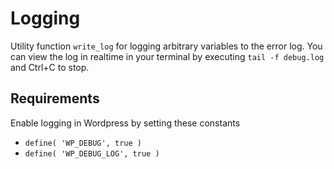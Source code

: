 # Logging

Utility function `write_log` for logging arbitrary variables to the error log. You can view the log in realtime in your terminal by executing `tail -f debug.log` and Ctrl+C to stop.

## Requirements

Enable logging in Wordpress by setting these constants
* `define( 'WP_DEBUG', true )`
* `define( 'WP_DEBUG_LOG', true )`
